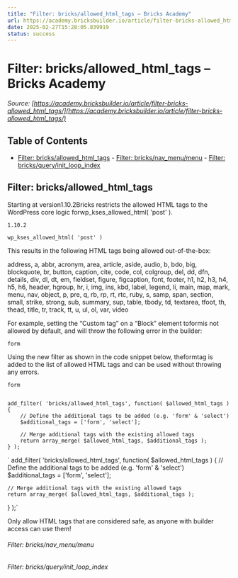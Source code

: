 ```yaml
---
title: "Filter: bricks/allowed_html_tags – Bricks Academy"
url: https://academy.bricksbuilder.io/article/filter-bricks-allowed_html_tags/
date: 2025-02-27T15:28:05.839919
status: success
---
```


# Filter: bricks/allowed_html_tags – Bricks Academy

*Source: [https://academy.bricksbuilder.io/article/filter-bricks-allowed_html_tags/](https://academy.bricksbuilder.io/article/filter-bricks-allowed_html_tags/)*

## Table of Contents

- [Filter: bricks/allowed_html_tags](#filter-bricksallowedhtmltags)
        - [Filter: bricks/nav_menu/menu](#filter-bricksnavmenumenu)
        - [Filter: bricks/query/init_loop_index](#filter-bricksqueryinitloopindex)

## Filter: bricks/allowed_html_tags

Starting at version1.10.2Bricks restricts the allowed HTML tags to the WordPress core logic forwp_kses_allowed_html( 'post' ).

`1.10.2`

`wp_kses_allowed_html( 'post' )`

This results in the following HTML tags being allowed out-of-the-box:

address, a, abbr, acronym, area, article, aside, audio, b, bdo, big, blockquote, br, button, caption, cite, code, col, colgroup, del, dd, dfn, details, div, dl, dt, em, fieldset, figure, figcaption, font, footer, h1, h2, h3, h4, h5, h6, header, hgroup, hr, i, img, ins, kbd, label, legend, li, main, map, mark, menu, nav, object, p, pre, q, rb, rp, rt, rtc, ruby, s, samp, span, section, small, strike, strong, sub, summary, sup, table, tbody, td, textarea, tfoot, th, thead, title, tr, track, tt, u, ul, ol, var, video

For example, setting the “Custom tag” on a “Block” element toformis not allowed by default, and will throw the following error in the builder:

`form`

Using the new filter as shown in the code snippet below, theformtag is added to the list of allowed HTML tags and can be used without throwing any errors.

`form`

```

add_filter( 'bricks/allowed_html_tags', function( $allowed_html_tags ) {
    // Define the additional tags to be added (e.g. 'form' & 'select')
    $additional_tags = ['form', 'select'];

    // Merge additional tags with the existing allowed tags
    return array_merge( $allowed_html_tags, $additional_tags );
} );
```

`
add_filter( 'bricks/allowed_html_tags', function( $allowed_html_tags ) {
    // Define the additional tags to be added (e.g. 'form' & 'select')
    $additional_tags = ['form', 'select'];

    // Merge additional tags with the existing allowed tags
    return array_merge( $allowed_html_tags, $additional_tags );
} );`

Only allow HTML tags that are considered safe, as anyone with builder access can use them!

###### Filter: bricks/nav_menu/menu

###### Filter: bricks/query/init_loop_index

